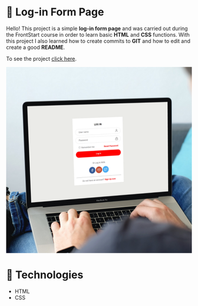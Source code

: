 #
# :pushpin: Log-in Form Page

Hello! This project is a simple **log-in form page** and was carried out during the FrontStart course in order to learn basic **HTML** and **CSS** functions. With this project I also learned how to create commits to **GIT** and how to edit and create a good **README**.

To see the project [click here](https://diegofischerdev.github.io/Log-In-Page/).

![Mockup with log in form page](https://github.com/DiegoFischerDev/Log-In-Page/blob/main/assets/log-in-page%20mockup.png?raw=true)

# :rocket:  Technologies

* HTML
* CSS
